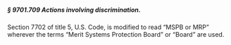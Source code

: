 ##### § 9701.709 Actions involving discrimination. #####

Section 7702 of title 5, U.S. Code, is modified to read “MSPB or MRP” wherever the terms “Merit Systems Protection Board” or “Board” are used.